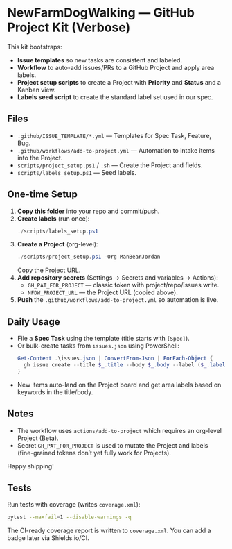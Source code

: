 # NewFarmDogWalking — GitHub Project Kit (Verbose)

This kit bootstraps:
- **Issue templates** so new tasks are consistent and labeled.
- **Workflow** to auto-add issues/PRs to a GitHub Project and apply area labels.
- **Project setup scripts** to create a Project with **Priority** and **Status** and a Kanban view.
- **Labels seed script** to create the standard label set used in our spec.

## Files
- `.github/ISSUE_TEMPLATE/*.yml` — Templates for Spec Task, Feature, Bug.
- `.github/workflows/add-to-project.yml` — Automation to intake items into the Project.
- `scripts/project_setup.ps1` / `.sh` — Create the Project and fields.
- `scripts/labels_setup.ps1` — Seed labels.

## One-time Setup
1. **Copy this folder** into your repo and commit/push.
2. **Create labels** (run once):
   ```powershell
   ./scripts/labels_setup.ps1
   ```
3. **Create a Project** (org-level):
   ```powershell
   ./scripts/project_setup.ps1 -Org ManBearJordan
   ```
   Copy the Project URL.
4. **Add repository secrets** (Settings → Secrets and variables → Actions):
   - `GH_PAT_FOR_PROJECT` — classic token with project/repo/issues write.
   - `NFDW_PROJECT_URL` — the Project URL (copied above).
5. **Push** the `.github/workflows/add-to-project.yml` so automation is live.

## Daily Usage
- File a **Spec Task** using the template (title starts with `[Spec]`).
- Or bulk-create tasks from `issues.json` using PowerShell:
  ```powershell
  Get-Content .\issues.json | ConvertFrom-Json | ForEach-Object {
    gh issue create --title $_.title --body $_.body --label ($_.labels -join ",")
  }
  ```
- New items auto-land on the Project board and get area labels based on keywords in the title/body.

## Notes
- The workflow uses `actions/add-to-project` which requires an org-level Project (Beta).
- Secret `GH_PAT_FOR_PROJECT` is used to mutate the Project and labels (fine-grained tokens don’t yet fully work for Projects).

Happy shipping!

## Tests
Run tests with coverage (writes `coverage.xml`):

```bash
pytest --maxfail=1 --disable-warnings -q
```

The CI-ready coverage report is written to `coverage.xml`. You can add a badge later via Shields.io/CI.
